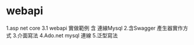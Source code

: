 # webapi
1.asp net core 3.1 webapi 實做範例 含 連線Mysql
2.含Swagger 產生器實作方式
3.介面寫法
4.Ado.net mysql 連線
5.泛型寫法
